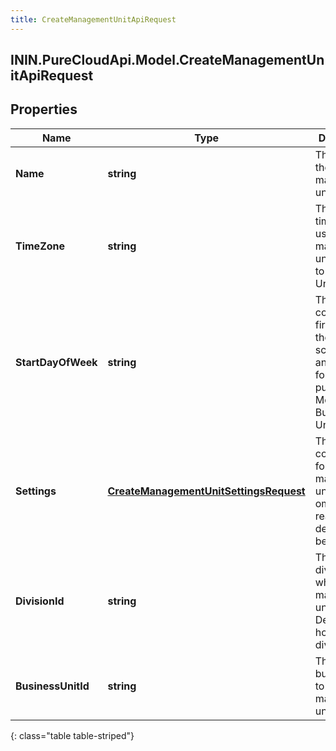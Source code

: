 ```yaml
---
title: CreateManagementUnitApiRequest
---
```

## ININ.PureCloudApi.Model.CreateManagementUnitApiRequest

## Properties

|Name | Type | Description | Notes|
|------------ | ------------- | ------------- | -------------|
| **Name** | **string** | The name of the management unit | |
| **TimeZone** | **string** | The default time zone to use for this management unit.  Moving to Business Unit | [optional] |
| **StartDayOfWeek** | **string** | The configured first day of the week for scheduling and forecasting purposes. Moving to Business Unit | [optional] |
| **Settings** | [**CreateManagementUnitSettingsRequest**](CreateManagementUnitSettingsRequest.html) | The configuration for the management unit.  If omitted, reasonable defaults will be assigned | [optional] |
| **DivisionId** | **string** | The id of the division to which this management unit belongs.  Defaults to home division ID | [optional] |
| **BusinessUnitId** | **string** | The id of the business unit to which this management unit belongs | |
{: class="table table-striped"}


